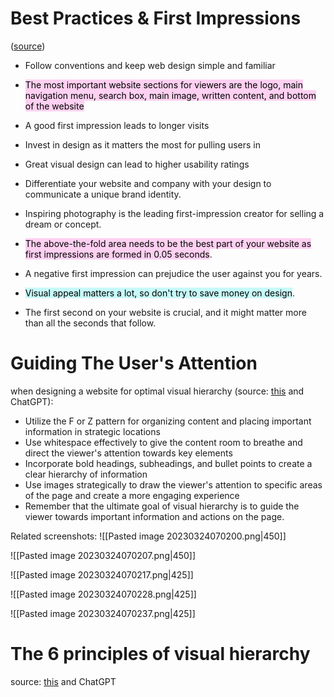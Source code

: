 
# Best Practices & First Impressions
([source](https://cxl.com/blog/first-impressions-matter-the-importance-of-great-visual-design/))

-   Follow conventions and keep web design simple and familiar
-   <mark style="background: #FFB8EBA6;">The most important website sections for viewers are the logo, main navigation menu, search box, main image, written content, and bottom of the website</mark>
-   A good first impression leads to longer visits
-   Invest in design as it matters the most for pulling users in
-   Great visual design can lead to higher usability ratings

-   Differentiate your website and company with your design to communicate a unique brand identity.
-   Inspiring photography is the leading first-impression creator for selling a dream or concept.
-   <mark style="background: #FFB8EBA6;">The above-the-fold area needs to be the best part of your website as first impressions are formed in 0.05 seconds</mark>.
-   A negative first impression can prejudice the user against you for years.
-   <mark style="background: #ABF7F7A6;">Visual appeal matters a lot, so don't try to save money on design</mark>.
-   The first second on your website is crucial, and it might matter more than all the seconds that follow.

# Guiding The User's Attention

when designing a website for optimal visual hierarchy (source: [this](https://99designs.com/blog/tips/visual-hierarchy-landing-page-designs/) and ChatGPT):

-   Utilize the F or Z pattern for organizing content and placing important information in strategic locations
-   Use whitespace effectively to give the content room to breathe and direct the viewer's attention towards key elements
-   Incorporate bold headings, subheadings, and bullet points to create a clear hierarchy of information
-   Use images strategically to draw the viewer's attention to specific areas of the page and create a more engaging experience
-   Remember that the ultimate goal of visual hierarchy is to guide the viewer towards important information and actions on the page.

Related screenshots:
![[Pasted image 20230324070200.png|450]]

![[Pasted image 20230324070207.png|450]]

![[Pasted image 20230324070217.png|425]]

![[Pasted image 20230324070228.png|425]]

![[Pasted image 20230324070237.png|425]]

# The 6 principles of visual hierarchy

source: [this](https://99designs.com/blog/tips/6-principles-of-visual-hierarchy/) and ChatGPT

